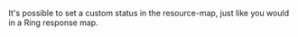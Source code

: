 It's possible to set a custom status in the resource-map, just
like you would in a Ring response map.

<resource-map/>

<request/>

<response/>

